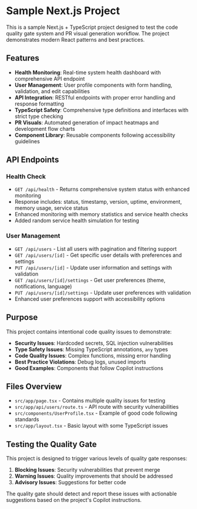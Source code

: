 # Sample Next.js Project

This is a sample Next.js + TypeScript project designed to test the code quality gate system and PR visual generation workflow. The project demonstrates modern React patterns and best practices.

## Features

- **Health Monitoring**: Real-time system health dashboard with comprehensive API endpoint
- **User Management**: User profile components with form handling, validation, and edit capabilities
- **API Integration**: RESTful endpoints with proper error handling and response formatting
- **TypeScript Safety**: Comprehensive type definitions and interfaces with strict type checking
- **PR Visuals**: Automated generation of impact heatmaps and development flow charts
- **Component Library**: Reusable components following accessibility guidelines

## API Endpoints

### Health Check
- `GET /api/health` - Returns comprehensive system status with enhanced monitoring
- Response includes: status, timestamp, version, uptime, environment, memory usage, service status
- Enhanced monitoring with memory statistics and service health checks
- Added random service health simulation for testing

### User Management  
- `GET /api/users` - List all users with pagination and filtering support
- `GET /api/users/[id]` - Get specific user details with preferences and settings
- `PUT /api/users/[id]` - Update user information and settings with validation
- `GET /api/users/[id]/settings` - Get user preferences (theme, notifications, language)
- `PUT /api/users/[id]/settings` - Update user preferences with validation
- Enhanced user preferences support with accessibility options

## Purpose

This project contains intentional code quality issues to demonstrate:

- **Security Issues**: Hardcoded secrets, SQL injection vulnerabilities
- **Type Safety Issues**: Missing TypeScript annotations, `any` types
- **Code Quality Issues**: Complex functions, missing error handling
- **Best Practice Violations**: Debug logs, unused imports
- **Good Examples**: Components that follow Copilot instructions

## Files Overview

- `src/app/page.tsx` - Contains multiple quality issues for testing
- `src/app/api/users/route.ts` - API route with security vulnerabilities
- `src/components/UserProfile.tsx` - Example of good code following standards
- `src/app/layout.tsx` - Basic layout with some TypeScript issues

## Testing the Quality Gate

This project is designed to trigger various levels of quality gate responses:

1. **Blocking Issues**: Security vulnerabilities that prevent merge
2. **Warning Issues**: Quality improvements that should be addressed
3. **Advisory Issues**: Suggestions for better code

The quality gate should detect and report these issues with actionable suggestions based on the project's Copilot instructions.
